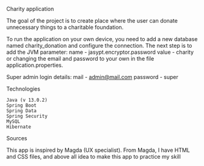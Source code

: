 Charity application

The goal of the project is to create place where the user can donate unnecessary things to a charitable foundation.

To run the application on your own device, you need to add a new database named charity_donation and configure the connection.
The next step is to add the JVM parameter:
name - jasypt.encryptor.password
value - charity
or changing the email and password to your own in the file application.properties.

Super admin login details:
mail - admin@mail.com
password - super

Technologies

    Java (v 13.0.2)
    Spring Boot 
    Spring Data
    Spring Security
    MySQL
    Hibernate

Sources

This app is inspired by Magda (UX specialist). From Magda, I have HTML and CSS files, and above all idea to make this app to practice my skill

